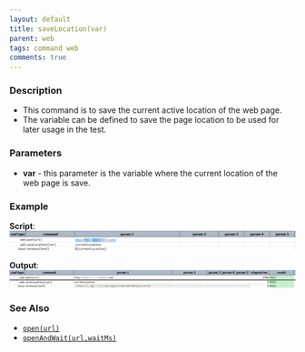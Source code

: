 ```yaml
---
layout: default
title: saveLocation(var)
parent: web
tags: command web
comments: true
---
```


### Description

- This command is to save the current active location of the web page.
- The variable can be defined to save the page location to be used for later usage in the test.

### Parameters

- **var** - this parameter is the variable where the current location of the web page is save.

### Example

**Script**:<br/>
![](image/saveLocation_01.png)

**Output**:<br/>
![](image/saveLocation_02.png)

### See Also

- [`open(url)`](open(url))
- [`openAndWait(url,waitMs)`](openAndWait(url,waitMs))